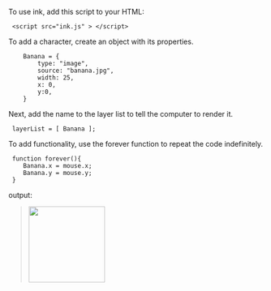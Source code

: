 To use ink, add this script to your HTML:

     <script src="ink.js" > </script>
     
To add a character, create an object with its properties.

	    Banana = {
		    type: "image",
		    source: "banana.jpg",
		    width: 25,
		    x: 0,
		    y:0,
	    }
      
Next, add the name to the layer list to tell the computer to render it.

     layerList = [ Banana ];

To add functionality, use the forever function to repeat the code indefinitely.

     function forever(){
        Banana.x = mouse.x;
        Banana.y = mouse.y;
     }
     
output:

> [<img src="https://coolprofessor.github.io/ink.js/demo/banana.gif" width="150"/>](https://coolprofessor.github.io/ink.js/demo/)

